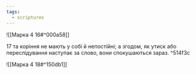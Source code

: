 ```yaml
---
tags:
  - scriptures
---
```


![[Марка 4 16#^000a58]]

17 та коріння не мають у собі й непостійні; а згодом, як утиск або переслідування наступає за слово, вони спокушаються зараз. ^514f3c

![[Марка 4 18#^150db1]]